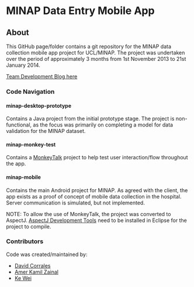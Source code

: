 # MINAP Data Entry Mobile App

## About
This GitHub page/folder contains a git repository for the MINAP data collection mobile app project for UCL/MINAP. The project was undertaken over the period of approximately 3 months from 1st November 2013 to 21st January 2014.

[Team Development Blog here][5]

### Code Navigation
#### minap-desktop-prototype
Contains a Java project from the initial prototype stage. The project is non-functional, as the focus was primarily on completing a model for data validation for the MINAP dataset.

#### minap-monkey-test
Contains a [MonkeyTalk][6] project to help test user interaction/flow throughout the app. 

#### minap-mobile
Contains the main Android project for MINAP. As agreed with the client, the app exists as a proof of concept of mobile data collection in the hospital. Server communication is simulated, but not implemented. 

NOTE: To allow the use of MonkeyTalk, the project was converted to AspectJ. [AspectJ Development Tools][7] need to be installed in Eclipse for the project to compile.

### Contributors
Code was created/maintained by:
* [David Corrales][1]
* [Amer Kamil Zainal][2]
* [Ke Wei][3]


[1]: https://github.com/daviducl "David's GitHub"
[2]: https://github.com/akz08 "Kamil's GitHub"
[3]: https://github.com/Noodle-Soup "Ke's GitHub"
[5]: http://akz08.github.io/minap-mobile/ "App Team 7 Blog"
[6]: https://www.cloudmonkeymobile.com/monkeytalk "MonkeyTalk"
[7]: http://www.eclipse.org/ajdt/ "AJDT"
